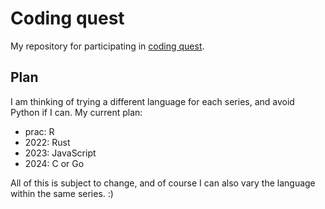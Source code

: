 # Coding quest
My repository for participating in [coding quest](codingquest.io).

## Plan
I am thinking of trying a different language for each series, and avoid Python if I can. My current plan:
- prac: R
- 2022: Rust
- 2023: JavaScript
- 2024: C or Go

All of this is subject to change, and of course I can also vary the language within the same series. :)